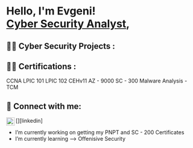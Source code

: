 <h1>Hello, I'm Evgeni! <br/><a href="https://github.com/EvgenimBT">Cyber Security Analyst</a>, 

<h2>👨‍💻 Cyber Security Projects :</h2>

<h2>👨‍💻 Certifications :</h2>
CCNA
LPIC 101 
LPIC 102
CEHv11
AZ - 9000
SC - 300
Malware Analysis - TCM




<h2> 🤳 Connect with me:</h2>

[<img align="left" alt="Evgeni Moshkovich | LinkedIn" width="22px" src="https://www.linkedin.com/in/evgeni-moskovich-b6b333247/" />][linkedin]



-  I’m currently working on getting my PNPT and SC - 200 Certificates 
-  I’m currently learning --> Offenisive Security

